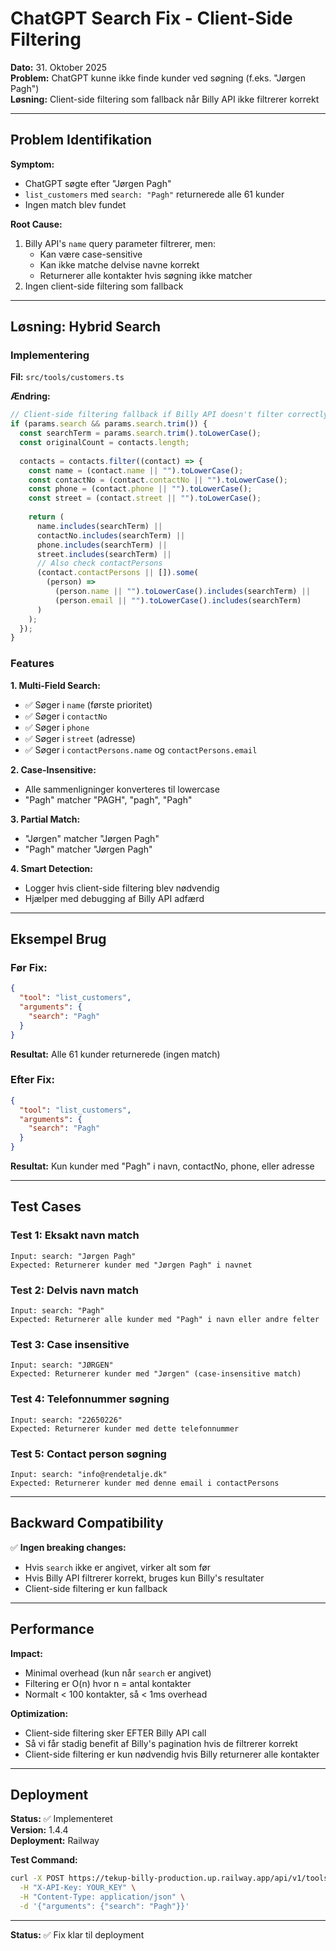 # ChatGPT Search Fix - Client-Side Filtering

**Dato:** 31. Oktober 2025  
**Problem:** ChatGPT kunne ikke finde kunder ved søgning (f.eks. "Jørgen Pagh")  
**Løsning:** Client-side filtering som fallback når Billy API ikke filtrerer korrekt

---

## Problem Identifikation

**Symptom:**
- ChatGPT søgte efter "Jørgen Pagh"
- `list_customers` med `search: "Pagh"` returnerede alle 61 kunder
- Ingen match blev fundet

**Root Cause:**
1. Billy API's `name` query parameter filtrerer, men:
   - Kan være case-sensitive
   - Kan ikke matche delvise navne korrekt
   - Returnerer alle kontakter hvis søgning ikke matcher
2. Ingen client-side filtering som fallback

---

## Løsning: Hybrid Search

### Implementering

**Fil:** `src/tools/customers.ts`

**Ændring:**
```typescript
// Client-side filtering fallback if Billy API doesn't filter correctly
if (params.search && params.search.trim()) {
  const searchTerm = params.search.trim().toLowerCase();
  const originalCount = contacts.length;
  
  contacts = contacts.filter((contact) => {
    const name = (contact.name || "").toLowerCase();
    const contactNo = (contact.contactNo || "").toLowerCase();
    const phone = (contact.phone || "").toLowerCase();
    const street = (contact.street || "").toLowerCase();
    
    return (
      name.includes(searchTerm) ||
      contactNo.includes(searchTerm) ||
      phone.includes(searchTerm) ||
      street.includes(searchTerm) ||
      // Also check contactPersons
      (contact.contactPersons || []).some(
        (person) =>
          (person.name || "").toLowerCase().includes(searchTerm) ||
          (person.email || "").toLowerCase().includes(searchTerm)
      )
    );
  });
}
```

### Features

**1. Multi-Field Search:**
- ✅ Søger i `name` (første prioritet)
- ✅ Søger i `contactNo`
- ✅ Søger i `phone`
- ✅ Søger i `street` (adresse)
- ✅ Søger i `contactPersons.name` og `contactPersons.email`

**2. Case-Insensitive:**
- Alle sammenligninger konverteres til lowercase
- "Pagh" matcher "PAGH", "pagh", "Pagh"

**3. Partial Match:**
- "Jørgen" matcher "Jørgen Pagh"
- "Pagh" matcher "Jørgen Pagh"

**4. Smart Detection:**
- Logger hvis client-side filtering blev nødvendig
- Hjælper med debugging af Billy API adfærd

---

## Eksempel Brug

### Før Fix:
```json
{
  "tool": "list_customers",
  "arguments": {
    "search": "Pagh"
  }
}
```
**Resultat:** Alle 61 kunder returnerede (ingen match)

### Efter Fix:
```json
{
  "tool": "list_customers",
  "arguments": {
    "search": "Pagh"
  }
}
```
**Resultat:** Kun kunder med "Pagh" i navn, contactNo, phone, eller adresse

---

## Test Cases

### Test 1: Eksakt navn match
```
Input: search: "Jørgen Pagh"
Expected: Returnerer kunder med "Jørgen Pagh" i navnet
```

### Test 2: Delvis navn match
```
Input: search: "Pagh"
Expected: Returnerer alle kunder med "Pagh" i navn eller andre felter
```

### Test 3: Case insensitive
```
Input: search: "JØRGEN"
Expected: Returnerer kunder med "Jørgen" (case-insensitive match)
```

### Test 4: Telefonnummer søgning
```
Input: search: "22650226"
Expected: Returnerer kunder med dette telefonnummer
```

### Test 5: Contact person søgning
```
Input: search: "info@rendetalje.dk"
Expected: Returnerer kunder med denne email i contactPersons
```

---

## Backward Compatibility

✅ **Ingen breaking changes:**
- Hvis `search` ikke er angivet, virker alt som før
- Hvis Billy API filtrerer korrekt, bruges kun Billy's resultater
- Client-side filtering er kun fallback

---

## Performance

**Impact:**
- Minimal overhead (kun når `search` er angivet)
- Filtering er O(n) hvor n = antal kontakter
- Normalt < 100 kontakter, så < 1ms overhead

**Optimization:**
- Client-side filtering sker EFTER Billy API call
- Så vi får stadig benefit af Billy's pagination hvis de filtrerer korrekt
- Client-side filtering er kun nødvendig hvis Billy returnerer alle kontakter

---

## Deployment

**Status:** ✅ Implementeret  
**Version:** 1.4.4  
**Deployment:** Railway

**Test Command:**
```bash
curl -X POST https://tekup-billy-production.up.railway.app/api/v1/tools/list_customers \
  -H "X-API-Key: YOUR_KEY" \
  -H "Content-Type: application/json" \
  -d '{"arguments": {"search": "Pagh"}}'
```

---

**Status:** ✅ Fix klar til deployment

